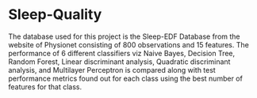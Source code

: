 # Sleep-Quality
The database used for this project is the Sleep-EDF Database from the website of Physionet consisting of 800 observations and 15 features. The performance of 6 different classifiers viz Naive Bayes, Decision Tree, Random Forest, Linear discriminant analysis, Quadratic discriminant analysis, and Multilayer Perceptron is compared along with test performance metrics found out for each class using the best number of features for that class. 

